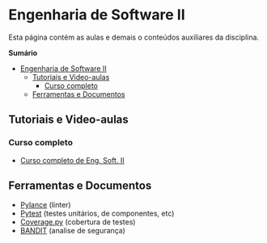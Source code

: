 # Engenharia de Software II

Esta página contém as aulas e demais o conteúdos auxiliares da disciplina.

**Sumário**
- [Engenharia de Software II](#engenharia-de-software-ii)
  - [Tutoriais e Video-aulas](#tutoriais-e-video-aulas)
    - [Curso completo](#curso-completo)
  - [Ferramentas e Documentos](#ferramentas-e-documentos)


## Tutoriais e Video-aulas

### Curso completo

- [Curso completo de Eng. Soft. II](https://www.youtube.com/playlist?list=PLGjBx0p9zRN-XJVa2Iaq_fYbQmfxMrExa)

## Ferramentas e Documentos

- [Pylance](./pylance) (linter)
- [Pytest](./pytest/) (testes unitários, de componentes, etc)
- [Coverage.py](./coverage_py/) (cobertura de testes)
- [BANDIT](./bandit/) (analise de segurança)